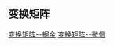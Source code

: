 ## 变换矩阵

[变换矩阵--掘金](https://juejin.cn/post/7010012043923193863)
[变换矩阵--微信](https://mp.weixin.qq.com/s?__biz=MzI5OTYzMzQ2Ng==&amp;mid=2247483798&amp;idx=1&amp;sn=ed81f6fa3922a2328261250a8ea3a226&amp;chksm=ec92dfc3dbe556d5765dc1a31b436e29f34b9d4ea33640c6db92c696fb87a2b690f275372c57&token=34068257&lang=zh_CN#rd)
